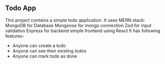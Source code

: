 ## Todo App

This project contains a simple todo application.
It uses MERN stack:
MongoDB for Database
Mongoose for mongo connection
Zod for input validation
Express for backend
simple frontend using React
It has following features-

- Anyone can create a todo
- Anyone can see their existing todos
- Anyone can mark todo as done
